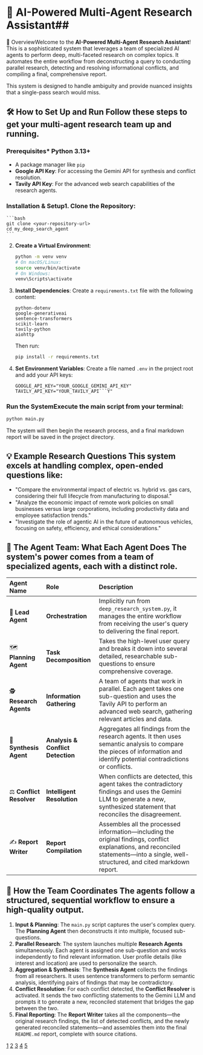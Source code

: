 # 🚀 AI-Powered Multi-Agent Research Assistant## 
🌟 OverviewWelcome to the **AI-Powered Multi-Agent Research Assistant**! This is a sophisticated system that leverages a team of specialized AI agents to perform deep, multi-faceted research on complex topics. It automates the entire workflow from deconstructing a query to conducting parallel research, detecting and resolving informational conflicts, and compiling a final, comprehensive report.

This system is designed to handle ambiguity and provide nuanced insights that a single-pass search would miss.

## 🛠️ How to Set Up and Run Follow these steps to get your multi-agent research team up and running.

### **Prerequisites***   Python 3.13+
*   A package manager like `pip`
*   **Google API Key**: For accessing the Gemini API for synthesis and conflict resolution.
*   **Tavily API Key**: For the advanced web search capabilities of the research agents.

### **Installation & Setup**1.  **Clone the Repository**:
    ```bash
    git clone <your-repository-url>
    cd my_deep_search_agent
    ```

2.  **Create a Virtual Environment**:
    ```bash
    python -m venv venv
    # On macOS/Linux:
    source venv/bin/activate
    # On Windows:
    venv\Scripts\activate
    ```

3.  **Install Dependencies**:
    Create a `requirements.txt` file with the following content:
    ```
    python-dotenv
    google-generativeai
    sentence-transformers
    scikit-learn
    tavily-python
    aiohttp
    ```
    Then run:
    ```bash
    pip install -r requirements.txt
    ```

4.  **Set Environment Variables**:
    Create a file named `.env` in the project root and add your API keys:
    ```env
    GOOGLE_API_KEY="YOUR_GOOGLE_GEMINI_API_KEY"
    TAVILY_API_KEY="YOUR_TAVILY_API```Y"
    ```

### **Run the System**Execute the main script from your terminal:
```bash
python main.py
```
The system will then begin the research process, and a final markdown report will be saved in the project directory.

## 💡 Example Research Questions This system excels at handling complex, open-ended questions like:

*   "Compare the environmental impact of electric vs. hybrid vs. gas cars, considering their full lifecycle from manufacturing to disposal."
*   "Analyze the economic impact of remote work policies on small businesses versus large corporations, including productivity data and employee satisfaction trends."
*   "Investigate the role of agentic AI in the future of autonomous vehicles, focusing on safety, efficiency, and ethical considerations."

## 🤖 The Agent Team: What Each Agent Does The system's power comes from a team of specialized agents, each with a distinct role.

| Agent Name | Role | Description |
| :--- | :--- | :--- |
| 🎩 **Lead Agent** | **Orchestration** | Implicitly run from `deep_research_system.py`, it manages the entire workflow from receiving the user's query to delivering the final report. |
| 🗺️ **Planning Agent** | **Task Decomposition** | Takes the high-level user query and breaks it down into several detailed, researchable sub-questions to ensure comprehensive coverage. |
| 🕵️ **Research Agents** | **Information Gathering** | A team of agents that work in parallel. Each agent takes one sub-question and uses the Tavily API to perform an advanced web search, gathering relevant articles and data. |
| 🧩 **Synthesis Agent** | **Analysis & Conflict Detection** | Aggregates all findings from the research agents. It then uses semantic analysis to compare the pieces of information and identify potential contradictions or conflicts. |
| ⚖️ **Conflict Resolver** | **Intelligent Resolution** | When conflicts are detected, this agent takes the contradictory findings and uses the Gemini LLM to generate a new, synthesized statement that reconciles the disagreement. |
| ✍️ **Report Writer** | **Report Compilation** | Assembles all the processed information—including the original findings, conflict explanations, and reconciled statements—into a single, well-structured, and cited markdown report. |

## 🤝 How the Team Coordinates The agents follow a structured, sequential workflow to ensure a high-quality output.

1.  **Input & Planning**: The `main.py` script captures the user's complex query. The **Planning Agent** then deconstructs it into multiple, focused sub-questions.
2.  **Parallel Research**: The system launches multiple **Research Agents** simultaneously. Each agent is assigned one sub-question and works independently to find relevant information. User profile details (like interest and location) are used to personalize the search.
3.  **Aggregation & Synthesis**: The **Synthesis Agent** collects the findings from all researchers. It uses sentence transformers to perform semantic analysis, identifying pairs of findings that may be contradictory.
4.  **Conflict Resolution**: For each conflict detected, the **Conflict Resolver** is activated. It sends the two conflicting statements to the Gemini LLM and prompts it to generate a new, reconciled statement that bridges the gap between the two.
5.  **Final Reporting**: The **Report Writer** takes all the components—the original research findings, the list of detected conflicts, and the newly generated reconciled statements—and assembles them into the final `README.md` report, complete with source citations.

[1](https://ppl-ai-file-upload.s3.amazonaws.com/web/direct-files/attachments/77906941/a47ea415-3040-4f5e-93e8-ad7688f79d7e/synthesis_agent.cpython-313.pyc)
[2](https://ppl-ai-file-upload.s3.amazonaws.com/web/direct-files/attachments/77906941/361edfbd-4224-46d8-aa16-b4202ca82f7e/research_agents.cpython-313.pyc)
[3](https://ppl-ai-file-upload.s3.amazonaws.com/web/direct-files/attachments/77906941/e6d02b0c-e434-4fe9-a82d-511485572719/report_writer.cpython-313.pyc)
[4](https://ppl-ai-file-upload.s3.amazonaws.com/web/direct-files/attachments/77906941/99c43b7d-7870-476d-8e03-b39478c1e6b2/planning_agent.cpython-313.pyc)
[5](https://ppl-ai-file-upload.s3.amazonaws.com/web/direct-files/attachments/77906941/31604c48-77d6-489a-895e-32052cfc7ca7/deep_research_system.cpython-313.pyc)

